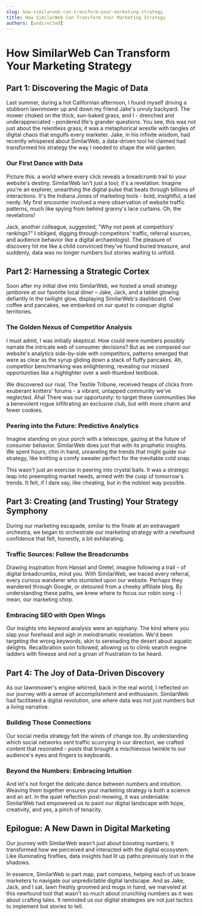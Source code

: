 ```yaml
---
slug: how-similarweb-can-transform-your-marketing-strategy
title: How SimilarWeb Can Transform Your Marketing Strategy
authors: [undirected]
---
```



# How SimilarWeb Can Transform Your Marketing Strategy

## Part 1: Discovering the Magic of Data

Last summer, during a hot Californian afternoon, I found myself driving a stubborn lawnmower up and down my friend Jake's unruly backyard. The mower choked on the thick, sun-baked grass, and I - drenched and underappreciated - pondered life's grander questions. You see, this was not just about the relentless grass; it was a metaphorical wrestle with tangles of digital chaos that engulfs every marketer. Jake, in his infinite wisdom, had recently whispered about SimilarWeb, a data-driven tool he claimed had transformed his strategy the way I needed to shape the wild garden.

### Our First Dance with Data

Picture this: a world where every click reveals a breadcrumb trail to your website's destiny. SimilarWeb isn't just a tool; it's a revelation. Imagine you're an explorer, unearthing the digital pulse that beats through billions of interactions. It's the Indiana Jones of marketing tools - bold, insightful, a tad nerdy. My first encounter involved a mere observation of website traffic patterns, much like spying from behind granny's lace curtains. Oh, the revelations!

Jack, another colleague, suggested, "Why not peek at competitors' rankings?" I obliged, digging through competitors' traffic, referral sources, and audience behavior like a digital archaeologist. The pleasure of discovery hit me like a child convinced they've found buried treasure, and suddenly, data was no longer numbers but stories waiting to unfold.

## Part 2: Harnessing a Strategic Cortex

Soon after my initial dive into SimilarWeb, we hosted a small strategy jamboree at our favorite local diner – Jake, Jack, and a tablet glowing defiantly in the twilight glow, displaying SimilarWeb's dashboard. Over coffee and pancakes, we embarked on our quest to conquer digital territories.

### The Golden Nexus of Competitor Analysis

I must admit, I was initially skeptical. How could mere numbers possibly narrate the intricate web of consumer decisions? But as we compared our website's analytics side-by-side with competitors, patterns emerged that were as clear as the syrup gliding down a stack of fluffy pancakes. Ah, competitor benchmarking was enlightening, revealing our missed opportunities like a highlighter over a well-thumbed textbook.

We discovered our rival, The Textile Tribune, received heaps of clicks from exuberant knitters’ forums - a vibrant, untapped community we've neglected. Aha! There was our opportunity: to target these communities like a benevolent rogue infiltrating an exclusive club, but with more charm and fewer cookies.

### Peering into the Future: Predictive Analytics

Imagine standing on your porch with a telescope, gazing at the future of consumer behavior. SimilarWeb does just that with its prophetic insights. We spent hours, chin in hand, unraveling the trends that might guide our strategy, like knitting a comfy sweater perfect for the inevitable cold snap.

This wasn't just an exercise in peering into crystal balls. It was a strategic leap into preempting market needs, armed with the cusp of tomorrow's trends. It felt, if I dare say, like cheating, but in the noblest way possible.

## Part 3: Creating (and Trusting) Your Strategy Symphony

During our marketing escapade, similar to the finale at an extravagant orchestra, we began to orchestrate our marketing strategy with a newfound confidence that felt, honestly, a bit exhilarating.

### Traffic Sources: Follow the Breadcrumbs

Drawing inspiration from Hansel and Gretel, imagine following a trail - of digital breadcrumbs, mind you. With SimilarWeb, we traced every referral, every curious wanderer who stumbled upon our website. Perhaps they wandered through Google, or detoured from a cheeky affiliate blog. By understanding these paths, we knew where to focus our robin song - I mean, our marketing chirp.

### Embracing SEO with Open Wings

Our insights into keyword analysis were an epiphany. The kind where you slap your forehead and sigh in melodramatic revelation. We'd been targeting the wrong keywords, akin to serenading the desert about aquatic delights. Recalibration soon followed, allowing us to climb search engine ladders with finesse and not a groan of frustration to be heard.

## Part 4: The Joy of Data-Driven Discovery

As our lawnmower's engine whirred, back in the real world, I reflected on our journey with a sense of accomplishment and enthusiasm. SimilarWeb had facilitated a digital revolution, one where data was not just numbers but a living narrative.

### Building Those Connections

Our social media strategy felt the winds of change too. By understanding which social networks sent traffic scurrying in our direction, we crafted content that resonated - posts that brought a mischievous twinkle to our audience's eyes and fingers to keyboards.

### Beyond the Numbers: Embracing Intuition

And let's not forget the delicate dance between numbers and intuition. Weaving them together ensures your marketing strategy is both a science and an art. In the quiet reflection post-mowing, it was undeniable: SimilarWeb had empowered us to paint our digital landscape with hope, creativity, and yes, a pinch of tenacity.

## Epilogue: A New Dawn in Digital Marketing

Our journey with SimilarWeb wasn't just about boosting numbers; it transformed how we perceived and interacted with the digital ecosystem. Like illuminating fireflies, data insights had lit up paths previously lost in the shadows.

In essence, SimilarWeb is part map, part compass, helping each of us brave marketers to navigate our unpredictable digital landscape. And as Jake, Jack, and I sat, lawn freshly groomed and mugs in hand, we marveled at this newfound tool that wasn't so much about crunching numbers as it was about crafting tales. It reminded us our digital strategies are not just tactics to implement but stories to tell. 